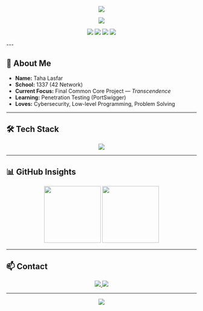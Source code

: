 <!-- HEADER -->
<p align="center">
  <img src="https://capsule-render.vercel.app/api?type=waving&color=00FF7F&height=120&section=header&text=Hey,+I'm+Taha+👋👨🏻‍💻&fontSize=40&fontColor=1a1a1a&animation=twinkling" />
</p>

<!-- Typing Intro -->
<p align="center">
  <img src="https://readme-typing-svg.demolab.com?font=Fira+Code&size=20&pause=1000&color=00FF7F&center=true&vCenter=true&width=500&lines=1337+Student+%7C+C%2FC%2B%2B+Enthusiast;Cybersecurity+Explorer;Always+Learning+%26+Building" />
</p>

<!-- BADGES -->
<p align="center">
  <img src="https://img.shields.io/badge/School-1337-1a1a1a?style=for-the-badge&logoColor=00FF7F&color=000000&labelColor=000000&border=00FF7F" />
  <img src="https://img.shields.io/badge/Focus-C%2FC%2B%2B-000000?style=for-the-badge&logo=cplusplus&logoColor=00FF7F&color=000000&labelColor=000000&border=00FF7F" />
  <img src="https://img.shields.io/badge/Loves-Cybersecurity-000000?style=for-the-badge&logo=hackaday&logoColor=00FF7F&color=000000&labelColor=000000&border=00FF7F" />
  <img src="https://img.shields.io/badge/OS-Linux-000000?style=for-the-badge&logo=linux&logoColor=00FF7F&color=000000&labelColor=000000&border=00FF7F" />
</p>
---

## 🚀 About Me
- **Name:** Taha Lasfar  
- **School:** 1337 (42 Network)  
- **Current Focus:** Final Common Core Project — *Transcendence*  
- **Learning:** Penetration Testing (PortSwigger)  
- **Loves:** Cybersecurity, Low-level Programming, Problem Solving  

---

## 🛠 Tech Stack
<p align="center">
  <img src="https://skillicons.dev/icons?i=c,cpp,js,py,linux,html,css,docker,git,nginx,bash" />
</p>

---

## 📊 GitHub Insights
<p align="center">
  <img src="https://github-readme-streak-stats.herokuapp.com?user=NoXei&theme=tokyonight&hide_border=true&ring=00FF7F&currStreakLabel=00FF7F" height="150"/>
  <img src="https://github-readme-stats.vercel.app/api/top-langs/?username=NoXei&layout=compact&theme=tokyonight&hide_border=true&title_color=00FF7F" height="150"/>
</p>

---

## 📫 Contact
<p align="center">
  <a href="https://www.linkedin.com/in/taha-lasfar-a9422a242/">
    <img src="https://img.shields.io/badge/LinkedIn-000000?style=for-the-badge&logo=linkedin&logoColor=00FF7F&color=000000&labelColor=000000&border=00FF7F" />
  </a>
  <a href="mailto:tahalasfar5544@gmail.com">
    <img src="https://img.shields.io/badge/Email-000000?style=for-the-badge&logo=gmail&logoColor=00FF7F&color=000000&labelColor=000000&border=00FF7F" />
  </a>
</p>

---

<p align="center">
  <img src="https://capsule-render.vercel.app/api?type=waving&color=00FF7F&height=100&section=footer" />
</p>
